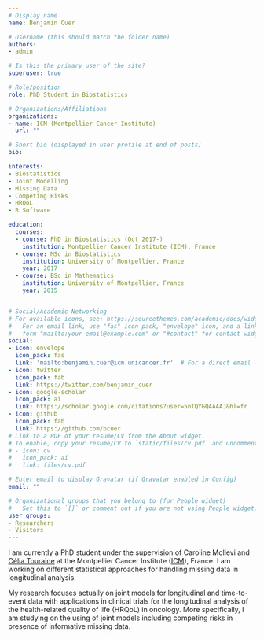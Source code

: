 ```yaml
---
# Display name
name: Benjamin Cuer

# Username (this should match the folder name)
authors:
- admin

# Is this the primary user of the site?
superuser: true

# Role/position
role: PhD Student in Biostatistics

# Organizations/Affiliations
organizations:
- name: ICM (Montpellier Cancer Institute)
  url: ""

# Short bio (displayed in user profile at end of posts)
bio:

interests:
- Biostatistics
- Joint Modelling
- Missing Data
- Competing Risks
- HRQoL
- R Software

education:
  courses:
  - course: PhD in Biostatistics (Oct 2017-)
    institution: Montpellier Cancer Institute (ICM), France
  - course: MSc in Biostatistics
    institution: University of Montpellier, France
    year: 2017
  - course: BSc in Mathematics
    institution: University of Montpellier, France
    year: 2015


# Social/Academic Networking
# For available icons, see: https://sourcethemes.com/academic/docs/widgets/#icons
#   For an email link, use "fas" icon pack, "envelope" icon, and a link in the
#   form "mailto:your-email@example.com" or "#contact" for contact widget.
social:
- icon: envelope
  icon_pack: fas
  link: 'mailto:benjamin.cuer@icm.unicancer.fr'  # For a direct email link, use "mailto:test@example.org".
- icon: twitter
  icon_pack: fab
  link: https://twitter.com/benjamin_cuer
- icon: google-scholar
  icon_pack: ai
  link: https://scholar.google.com/citations?user=5nTQYGQAAAAJ&hl=fr
- icon: github
  icon_pack: fab
  link: https://github.com/bcuer
# Link to a PDF of your resume/CV from the About widget.
# To enable, copy your resume/CV to `static/files/cv.pdf` and uncomment the lines below.  
# - icon: cv
#   icon_pack: ai
#   link: files/cv.pdf

# Enter email to display Gravatar (if Gravatar enabled in Config)
email: ""

# Organizational groups that you belong to (for People widget)
#   Set this to `[]` or comment out if you are not using People widget.  
user_groups:
- Researchers
- Visitors
---
```


I am currently a PhD student under the supervision of Caroline Mollevi and [Célia Touraine](https://www.researchgate.net/profile/Celia_Touraine) at the Montpellier Cancer Institute ([ICM](https://www.icm.unicancer.fr/en)), France. I am working on different statistical approaches for handling missing data in longitudinal analysis.

My research focuses actually on joint models for longitudinal and time-to-event data with applications in clinical trials for the longitudinal analysis of the health-related quality of life (HRQoL) in oncology. More specifically, I am studying on the using of joint models including competing risks in presence of informative missing data.
